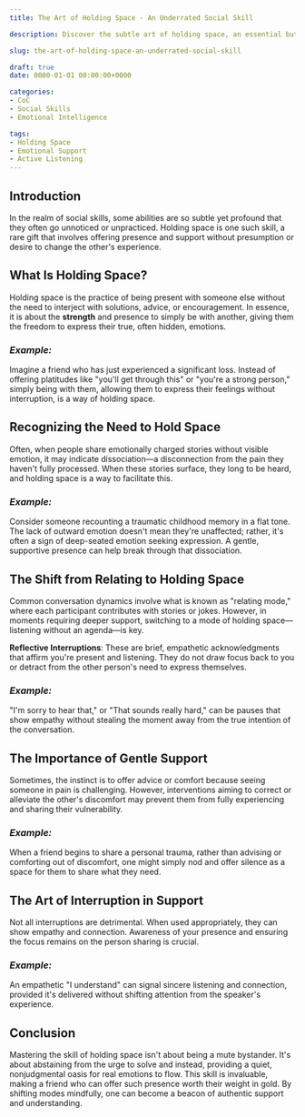 ```yaml
---
title: The Art of Holding Space - An Underrated Social Skill

description: Discover the subtle art of holding space, an essential but often overlooked social skill that involves being present and providing support without the intent to fix or advise.

slug: the-art-of-holding-space-an-underrated-social-skill

draft: true
date: 0000-01-01 00:00:00+0000

categories:
- CoC
- Social Skills
- Emotional Intelligence

tags:
- Holding Space
- Emotional Support
- Active Listening
---
```


## Introduction

In the realm of social skills, some abilities are so subtle yet profound that they often go unnoticed or unpracticed. Holding space is one such skill, a rare gift that involves offering presence and support without presumption or desire to change the other's experience.

## What Is Holding Space?

Holding space is the practice of being present with someone else without the need to interject with solutions, advice, or encouragement. In essence, it is about the **strength** and presence to simply be with another, giving them the freedom to express their true, often hidden, emotions.

### *Example:*

Imagine a friend who has just experienced a significant loss. Instead of offering platitudes like "you'll get through this" or "you're a strong person," simply being with them, allowing them to express their feelings without interruption, is a way of holding space.

## Recognizing the Need to Hold Space

Often, when people share emotionally charged stories without visible emotion, it may indicate dissociation—a disconnection from the pain they haven't fully processed. When these stories surface, they long to be heard, and holding space is a way to facilitate this.

### *Example:*

Consider someone recounting a traumatic childhood memory in a flat tone. The lack of outward emotion doesn't mean they're unaffected; rather, it's often a sign of deep-seated emotion seeking expression. A gentle, supportive presence can help break through that dissociation.

## The Shift from Relating to Holding Space

Common conversation dynamics involve what is known as "relating mode," where each participant contributes with stories or jokes. However, in moments requiring deeper support, switching to a mode of holding space—listening without an agenda—is key.

**Reflective Interruptions**: These are brief, empathetic acknowledgments that affirm you're present and listening. They do not draw focus back to you or detract from the other person's need to express themselves.

### *Example:*

"I'm sorry to hear that," or "That sounds really hard," can be pauses that show empathy without stealing the moment away from the true intention of the conversation.

## The Importance of Gentle Support

Sometimes, the instinct is to offer advice or comfort because seeing someone in pain is challenging. However, interventions aiming to correct or alleviate the other's discomfort may prevent them from fully experiencing and sharing their vulnerability.

### *Example:*

When a friend begins to share a personal trauma, rather than advising or comforting out of discomfort, one might simply nod and offer silence as a space for them to share what they need.

## The Art of Interruption in Support

Not all interruptions are detrimental. When used appropriately, they can show empathy and connection. Awareness of your presence and ensuring the focus remains on the person sharing is crucial.

### *Example:*

An empathetic "I understand" can signal sincere listening and connection, provided it's delivered without shifting attention from the speaker's experience.

## Conclusion

Mastering the skill of holding space isn't about being a mute bystander. It's about abstaining from the urge to solve and instead, providing a quiet, nonjudgmental oasis for real emotions to flow. This skill is invaluable, making a friend who can offer such presence worth their weight in gold. By shifting modes mindfully, one can become a beacon of authentic support and understanding.

